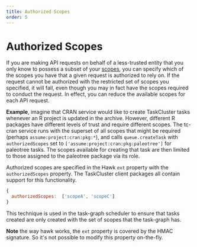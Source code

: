 ```yaml
---
title: Authorized Scopes
order: 5
---
```

Authorized Scopes
=================

If you are making API requests on behalf of a less-trusted entity that you only
know to possess a subset of your [scopes](scopes), you can specify which of
the scopes you have that a given request is authorized to rely on. If the
request cannot be authorized with the restricted set of scopes you specified,
it will fail, even though you may in fact have the scopes required to conduct
the request. In effect, you can reduce the available scopes for each API
request.

**Example**, imagine that CRAN service would like to create TaskCluster tasks
whenever an R project is updated in the archive. However, different R packages
have different levels of trust and require different scopes. The tc-cran
service runs with the superset of all scopes that might be required (perhaps
`assume:project:cran:pkg:*`), and calls `queue.createTask` with
`authorizedScopes` set to `['assume:project:cran:pkg:paleotree']` for paleotree
tasks. The scopes available for creating that task are then limited to those
assigned to the paleotree package via its role.

Authorized scopes are specified in the Hawk `ext` property with the
`authorizedScopes` property. The TaskCluster client packages all contain
support for this functionality.

```js
{
  authorizedScopes:  ['scopeA', 'scopeC']
}
```

This technique is used in the task-graph scheduler to ensure that tasks created
are only created with the set of scopes that the task-graph has.

**Note** the way hawk works, the `ext` property is covered by the HMAC
signature. So it's not possible to modify this property on-the-fly.
